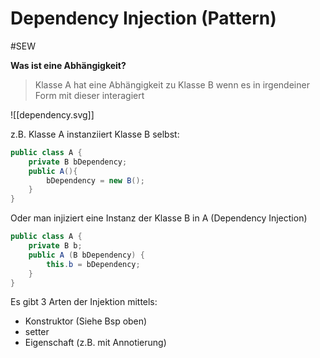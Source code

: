 # Dependency Injection (Pattern)
#SEW 

**Was ist eine Abhängigkeit?**

> Klasse A hat eine Abhängigkeit zu Klasse B wenn es in irgendeiner Form mit dieser interagiert

![[dependency.svg]]

z.B. Klasse A instanziiert Klasse B selbst:

```java
public class A {
	private B bDependency;
	public A(){
		bDependency = new B();
	}
}
```

Oder man injiziert eine Instanz der Klasse B in A (Dependency Injection)

```java
public class A {
	private B b;
	public A (B bDependency) {
		this.b = bDependency;
	}
}
```

Es gibt 3 Arten der Injektion mittels:
- Konstruktor (Siehe Bsp oben)
- setter
- Eigenschaft (z.B. mit Annotierung)